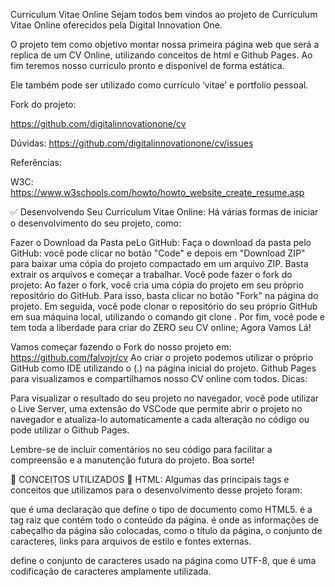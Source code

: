 Curriculum Vitae Online
Sejam todos bem vindos ao projeto de Curriculum Vitae Online oferecidos pela Digital Innovation One.

O projeto tem como objetivo montar nossa primeira página web que será a replica de um CV Online, utilizando conceitos de html e Github Pages. Ao fim teremos nosso currículo pronto e disponível de forma estática.

Ele também pode ser utilizado como currículo ‘vitae’ e portfolio pessoal.

Fork do projeto:

https://github.com/digitalinnovationone/cv

Dúvidas: https://github.com/digitalinnovationone/cv/issues

Referências:

W3C: https://www.w3schools.com/howto/howto_website_create_resume.asp

✅ Desenvolvendo Seu Curriculum Vitae Online:
Há várias formas de iniciar o desenvolvimento do seu projeto, como:

Fazer o Download da Pasta peLo GitHub: Faça o download da pasta pelo GitHub: você pode clicar no botão "Code" e depois em "Download ZIP" para baixar uma cópia do projeto compactado em um arquivo ZIP. Basta extrair os arquivos e começar a trabalhar.
Você pode fazer o fork do projeto: Ao fazer o fork, você cria uma cópia do projeto em seu próprio repositório do GitHub. Para isso, basta clicar no botão "Fork" na página do projeto. Em seguida, você pode clonar o repositório do seu próprio GitHub em sua máquina local, utilizando o comando git clone <url do seu fork>.
Por fim, você pode e tem toda a liberdade para criar do ZERO seu CV online;
Agora Vamos Lá!

Vamos começar fazendo o Fork do nosso projeto em: https://github.com/falvojr/cv
Ao criar o projeto podemos utilizar o próprio GitHub como IDE utilizando o (.) na página inicial do projeto.
Github Pages para visualizamos e compartilhamos nosso CV online com todos.
Dicas:

Para visualizar o resultado do seu projeto no navegador, você pode utilizar o Live Server, uma extensão do VSCode que permite abrir o projeto no navegador e atualiza-lo automaticamente a cada alteração no código ou pode utilizar o Github Pages.

Lembre-se de incluir comentários no seu código para facilitar a compreensão e a manutenção futura do projeto. Boa sorte!

📑 CONCEITOS UTILIZADOS
🔴 HTML:
Algumas das principais tags e conceitos que utilizamos para o desenvolvimento desse projeto foram:

<!DOCTYPE html> que é uma declaração que define o tipo de documento como HTML5.

<html> é a tag raiz que contém todo o conteúdo da página.

<head> é onde as informações de cabeçalho da página são colocadas, como o título da página, o conjunto de caracteres, links para arquivos de estilo e fontes externas.

<meta charset="UTF-8"> define o conjunto de caracteres usado na página como UTF-8, que é uma codificação de caracteres amplamente utilizada.

<title> define o título da página, que geralmente é exibido na guia do navegador.

<link> é usado para importar arquivos de estilo externos e fontes da web.

<body> é onde todo o conteúdo visível da página é colocado, como texto, imagens e elementos interativos.

<nav> define uma seção de navegação, como um menu de navegação.

<div> é uma tag genérica usada para agrupar outros elementos e criar contêineres de layout.

<h2> - Define um cabeçalho de segundo nível.

<p> - Define um parágrafo de texto.

<i> - Define um elemento de texto em itálico.

<hr> - Define uma linha horizontal.

<b> - Define um texto em negrito.

id - Define um identificador exclusivo para um elemento.

<br> - Define uma quebra de linha.

<span> - Define um pequeno trecho de texto.

fa - É a classe de ícones do Font Awesome.

w3 - É a classe de estilo do W3CSS.

style.css - É o nome do arquivo CSS externo.

<footer> define a seção de rodapé da página.

🔴 CSS:
w3-twothird: define um elemento com largura de dois terços do contêiner pai.
w3-container: define um contêiner com largura máxima de 1170 pixels e centralizado horizontalmente.
w3-center: centraliza o conteúdo horizontalmente dentro de um elemento.
w3-card: cria um elemento com sombra que se assemelha a um cartão.
fa: aplica estilos aos ícones da fonte Awesome.
Propriedades CSS utilizadas no exemplo:

color: define a cor do texto.
background-color: define a cor de fundo do elemento.
font-size: define o tamanho da fonte.
padding: define o preenchimento interno do elemento.
margin: define a margem externa do elemento.
text-align: define o alinhamento horizontal do texto.
box-shadow: cria uma sombra ao redor do elemento.
display: define o tipo de exibição do elemento (por exemplo, block, inline, flex, etc).
border-radius: define o raio dos cantos do elemento.
Outros conceitos CSS:

Definição Seletores Id e Class: O seletor de ID é indicado pelo caractere '#' seguido pelo nome do ID do elemento HTML. O seletor de classe é indicado pelo caractere '.' seguido pelo nome da classe do elemento HTML.
Font Awesome: é uma biblioteca de ícones vetoriais que podem ser personalizados com CSS. É comumente usado para adicionar ícones a sites e aplicativos da web.
Box model: é um conceito fundamental do CSS que define como um elemento HTML é renderizado. Cada elemento é composto por conteúdo, preenchimento, borda e margem, que juntos formam o "modelo de caixa" do elemento.
Responsividade: é a capacidade de um site ou aplicativo da web de se adaptar a diferentes tamanhos de tela e dispositivos, proporcionando uma experiência de usuário consistente em todos eles. No exemplo, a classe .w3-twothird é usada para definir a largura de um elemento em dois terços do contêiner pai, tornando-o responsivo em telas de diferentes tamanhos.
📚 DICIONÁRIO FRONTEND
🔴 HTML:

<!DOCTYPE html> - Define o tipo de documento como HTML
<html> - Inicia o documento HTML
<head> - Início do cabeçalho
<meta> - Define o conjunto de caracteres como UTF-8
<title> - Define o título da página
<link> - Importa o arquivo de estilo externo
<body> - Define o corpo do documento HTML
<nav> - Define a barra de navegação da página
<div> - Cria um elemento de divisão genérico
<img> - Define uma imagem a ser exibida
<button> - Cria um botão clicável
🔴 CI / CD - CI (Integração Contínua) e CD (Entrega Contínua)
O CI e CD são duas práticas essenciais para a área de desenvolvimento de software, pois, eles tem como objetivo facilitar e agilizar o processo de entrega de software de qualidade.

CI é um processo em que desenvolvedores integram o código que estão trabalhando com frequência em um repositório compartilhado, o que permite que o código seja testado automaticamente assim que é integrado. Isso ajuda a garantir que o código funcione corretamente e que não haja conflitos com outras partes do sistema.

Já o CD é um processo que visa automatizar a entrega do software em produção de forma contínua, assim que o código passa por todos os testes necessários. Isso permite que as alterações no software sejam entregues rapidamente e de forma confiável.

Em resumo, CI e CD são práticas que ajudam a garantir a qualidade do software e a agilizar o processo de entrega, tornando-o mais confiável e eficiente.

🔴 Github Pages
O GitHub Pages é um serviço de hospedagem de sites estáticos oferecido pelo GitHub. Ele permite que você crie um site estático usando HTML, CSS e JavaScript e hospede-o diretamente em um repositório do GitHub.

O GitHub Pages é frequentemente usado por desenvolvedores e equipes de desenvolvimento para hospedar documentação de projetos, sites pessoais, blogs e portfólios. Ele é fácil de configurar e pode ser usado gratuitamente, com opções para personalizar o domínio do site e usar temas predefinidos para criar rapidamente um site atraente.

Além disso, o GitHub Pages também suporta Jekyll, um gerador de sites estáticos que permite que você crie um site mais complexo com menos esforço, oferecendo recursos como geração automática de páginas e layouts.

Saiba mais sobre HTML, Emojis:

Sobre html: https://developer.mozilla.org/pt-BR/docs/Web/HTML

Emojis: https://www.w3schools.com/charsets/ref_emoji.asp
